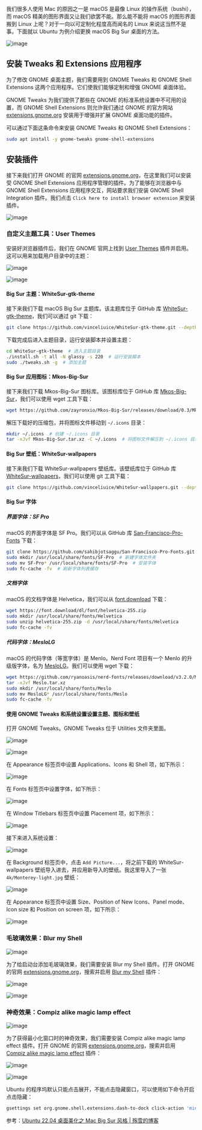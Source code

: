 我们很多人使用 Mac 的原因之一是 macOS 是最像 Linux 的操作系统（bushi），而 macOS 精美的图形界面又让我们欲罢不能。那么能不能将 macOS 的图形界面搬到 Linux 上呢？对于一向以可定制化程度高而闻名的 Linux 来说这当然不是事。下面就以 Ubuntu 为例介绍更换 macOS Big Sur 桌面的方法。

![image](https://s2.loli.net/2024/07/07/OtPrH54ejio8WU2.png)

## 安装 Tweaks 和 Extensions 应用程序

为了修改 GNOME 桌面主题，我们需要用到 GNOME Tweaks 和 GNOME Shell Extensions 这两个应用程序。它们使我们能够定制和增强 GNOME 桌面体验。

GNOME Tweaks 为我们提供了那些在 GNOME 的标准系统设置中不可用的设置，而 GNOME Shell Extensions 则允许我们通过 GNOME 的官方网站 [extensions.gnome.org](https://extensions.gnome.org/) 安装用于增强并扩展 GNOME 桌面功能的插件。

可以通过下面这条命令来安装 GNOME Tweaks 和 GNOME Shell Extensions：

```sh
sudo apt install -y gnome-tweaks gnome-shell-extensions
```

## 安装插件

接下来我们打开 GNOME 的官网 [extensions.gnome.org](https://extensions.gnome.org/)，在这里我们可以安装受 GNOME Shell Extensions 应用程序管理的插件。为了能够在浏览器中与 GNOME Shell Extensions 应用程序交互，网站要求我们安装 GNOME Shell Integration 插件。我们点击 `Click here to install browser extension` 来安装插件。

![image](https://s2.loli.net/2024/07/07/28xVOhFj3pGLKrw.png)

### 自定义主题工具：User Themes

安装好浏览器插件后，我们在 GNOME 官网上找到 [User Themes](https://extensions.gnome.org/extension/19/user-themes/) 插件并启用。这可以用来加载用户目录中的主题：

![image](https://s2.loli.net/2024/07/07/upqt9jc4nPD6aCm.png)

![image](https://s2.loli.net/2024/07/07/GjksqMpPtncVDUA.png)

#### Big Sur 主题：WhiteSur-gtk-theme

接下来我们下载 macOS Big Sur 主题库。该主题库位于 GitHub 库 [WhiteSur-gtk-theme](https://github.com/vinceliuice/WhiteSur-gtk-theme/)，我们可以通过 git 下载：

```sh
git clone https://github.com/vinceliuice/WhiteSur-gtk-theme.git --depth=1
```

下载完成后进入主题目录，运行安装脚本并设置主题：

```sh
cd WhiteSur-gtk-theme  # 进入主题目录
./install.sh -t all -N glassy -s 220  # 运行安装脚本
sudo ./tweaks.sh -g  # 添加主题
```

#### Big Sur 应用图标：Mkos-Big-Sur

接下来我们下载 Mkos-Big-Sur 图标库。该图标库位于 GitHub 库 [Mkos-Big-Sur](https://github.com/zayronxio/Mkos-Big-Sur/)，我们可以使用 wget 工具下载：

```sh
wget https://github.com/zayronxio/Mkos-Big-Sur/releases/download/0.3/Mkos-Big-Sur.tar.xz
```

解压下载好的压缩包，并将图标文件移动到 `~/.icons` 目录：

```sh
mkdir ~/.icons  # 创建 ~/.icons 目录
tar -xJvf Mkos-Big-Sur.tar.xz -C ~/.icons  # 将图标文件解压到 ~/.icons 目录
```

#### Big Sur 壁纸：WhiteSur-wallpapers

接下来我们下载 WhiteSur-wallpapers 壁纸库。该壁纸库位于 GitHub 库 [WhiteSur-wallpapers](https://github.com/vinceliuice/WhiteSur-wallpapers)，我们可以使用 git 工具下载：

```sh
git clone https://github.com/vinceliuice/WhiteSur-wallpapers.git --depth=1
```

#### Big Sur 字体

##### 界面字体：SF Pro

macOS 的界面字体是 SF Pro。我们可以从 GitHub 库 [San-Francisco-Pro-Fonts](https://github.com/sahibjotsaggu/San-Francisco-Pro-Fonts) 下载：

```sh
git clone https://github.com/sahibjotsaggu/San-Francisco-Pro-Fonts.git --depth=1  # 下载字体库
sudo mkdir /usr/local/share/fonts/SF-Pro  # 新建字体文件夹
sudo mv SF-Pro* /usr/local/share/fonts/SF-Pro  # 安装字体
sudo fc-cache -fv  # 刷新字体列表缓存
```

##### 文档字体

macOS 的文档字体是 Helvetica，我们可以从 [font.download](https://font.download/font/helvetica-255) 下载：

```sh
wget https://font.download/dl/font/helvetica-255.zip
sudo mkdir /usr/local/share/fonts/Helvetica
sudo unzip helvetica-255.zip -d /usr/local/share/fonts/Helvetica
sudo fc-cache -fv
```

##### 代码字体：MesloLG

macOS 的代码字体（等宽字体）是 Menlo。Nerd Font 项目有一个 Menlo 的升级版字体，名为 [MesloLG](https://github.com/ryanoasis/nerd-fonts/tree/master/patched-fonts/Meslo/)。我们可以使用 wget 下载：

```sh
wget https://github.com/ryanoasis/nerd-fonts/releases/download/v3.2.0/Meslo.tar.xz
tar -xJvf Meslo.tar.xz
sudo mkdir /usr/local/share/fonts/Meslo
sudo mv MesloLG* /usr/local/share/fonts/Meslo
sudo fc-cache -fv
```

#### 使用 GNOME Tweaks 和系统设置设置主题、图标和壁纸

打开 GNOME Tweaks。GNOME Tweaks 位于 Utilities 文件夹里面。

![image](https://s2.loli.net/2024/07/07/pTYfQcrZNsLh6xa.png)

![image](https://s2.loli.net/2024/07/07/95sSgR6uCVdBecX.png)

在 Appearance 标签页中设置 Applications、Icons 和 Shell 项，如下所示：

![image](https://s2.loli.net/2024/07/07/zxSnCBFatKH3Xbp.png)

在 Fonts 标签页中设置字体，如下所示：

![image](https://s2.loli.net/2024/07/07/8IvlSdqkHtFOU1a.png)

在 Window Titlebars 标签页中设置 Placement 项，如下所示：

![image](https://s2.loli.net/2024/07/07/QCHgVBNObhM5LeX.png)

接下来进入系统设置：

![image](https://img2024.cnblogs.com/blog/2778973/202404/2778973-20240414030145794-1281275803.png)

在 Background 标签页中，点击 `Add Picture...`，将之前下载的 WhiteSur-wallpapers 壁纸导入进去，并应用新导入的壁纸。我这里导入了一张 `4k/Monterey-light.jpg` 壁纸：

![image](https://img2024.cnblogs.com/blog/2778973/202404/2778973-20240414031326351-1158966496.png)

在 Appearance 标签页中设置 Size、Position of New Icons、Panel mode、Icon size 和 Position on screen 项，如下所示：

![image](https://img2024.cnblogs.com/blog/2778973/202404/2778973-20240414030835683-1102778766.png)

### 毛玻璃效果：Blur my Shell

![image](https://img2024.cnblogs.com/blog/2778973/202404/2778973-20240414043519097-1446344618.png)

为了给启动台添加毛玻璃效果，我们需要安装 Blur my Shell 插件。打开 GNOME 的官网 [extensions.gnome.org](https://extensions.gnome.org/)，搜索并启用 [Blur my Shell](https://extensions.gnome.org/extension/3193/blur-my-shell/) 插件：

![image](https://img2024.cnblogs.com/blog/2778973/202404/2778973-20240414031919467-1156311150.png)

![image](https://img2024.cnblogs.com/blog/2778973/202404/2778973-20240414032732399-719354756.png)

### 神奇效果：Compiz alike magic lamp effect

![image](https://img2024.cnblogs.com/blog/2778973/202404/2778973-20240414043541075-575150039.png)

为了获得最小化窗口时的神奇效果，我们需要安装 Compiz alike magic lamp effect 插件。打开 GNOME 的官网 [extensions.gnome.org](https://extensions.gnome.org/)，搜索并启用 [Compiz alike magic lamp effect](https://extensions.gnome.org/extension/3740/compiz-alike-magic-lamp-effect/) 插件：

![image](https://img2024.cnblogs.com/blog/2778973/202404/2778973-20240414032822910-1466251982.png)

![image](https://img2024.cnblogs.com/blog/2778973/202404/2778973-20240414032905890-1290650618.png)

Ubuntu 的程序坞默认只能点击展开，不能点击隐藏窗口，可以使用如下命令开启点击隐藏：

```sh
gsettings set org.gnome.shell.extensions.dash-to-dock click-action 'minimize'
```

参考：[Ubuntu 22.04 桌面美化之 Mac Big Sur 风格 | 殇雪的博客](https://blog.nineya.com/archives/106.html)